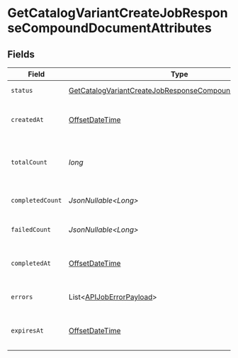 # GetCatalogVariantCreateJobResponseCompoundDocumentAttributes


## Fields

| Field                                                                                                                                           | Type                                                                                                                                            | Required                                                                                                                                        | Description                                                                                                                                     | Example                                                                                                                                         |
| ----------------------------------------------------------------------------------------------------------------------------------------------- | ----------------------------------------------------------------------------------------------------------------------------------------------- | ----------------------------------------------------------------------------------------------------------------------------------------------- | ----------------------------------------------------------------------------------------------------------------------------------------------- | ----------------------------------------------------------------------------------------------------------------------------------------------- |
| `status`                                                                                                                                        | [GetCatalogVariantCreateJobResponseCompoundDocumentStatus](../../models/components/GetCatalogVariantCreateJobResponseCompoundDocumentStatus.md) | :heavy_check_mark:                                                                                                                              | Status of the asynchronous job.                                                                                                                 | processing                                                                                                                                      |
| `createdAt`                                                                                                                                     | [OffsetDateTime](https://docs.oracle.com/javase/8/docs/api/java/time/OffsetDateTime.html)                                                       | :heavy_check_mark:                                                                                                                              | The date and time the job was created in ISO 8601 format (YYYY-MM-DDTHH:MM:SS.mmmmmm).                                                          | 2022-11-08T00:00:00+00:00                                                                                                                       |
| `totalCount`                                                                                                                                    | *long*                                                                                                                                          | :heavy_check_mark:                                                                                                                              | The total number of operations to be processed by the job. See `completed_count` for the job's current progress.                                | 10                                                                                                                                              |
| `completedCount`                                                                                                                                | *JsonNullable\<Long>*                                                                                                                           | :heavy_minus_sign:                                                                                                                              | The total number of operations that have been completed by the job.                                                                             | 9                                                                                                                                               |
| `failedCount`                                                                                                                                   | *JsonNullable\<Long>*                                                                                                                           | :heavy_minus_sign:                                                                                                                              | The total number of operations that have failed as part of the job.                                                                             | 1                                                                                                                                               |
| `completedAt`                                                                                                                                   | [OffsetDateTime](https://docs.oracle.com/javase/8/docs/api/java/time/OffsetDateTime.html)                                                       | :heavy_minus_sign:                                                                                                                              | Date and time the job was completed in ISO 8601 format (YYYY-MM-DDTHH:MM:SS.mmmmmm).                                                            | 2022-11-08T00:00:00+00:00                                                                                                                       |
| `errors`                                                                                                                                        | List\<[APIJobErrorPayload](../../models/components/APIJobErrorPayload.md)>                                                                      | :heavy_minus_sign:                                                                                                                              | Array of errors encountered during the processing of the job.                                                                                   |                                                                                                                                                 |
| `expiresAt`                                                                                                                                     | [OffsetDateTime](https://docs.oracle.com/javase/8/docs/api/java/time/OffsetDateTime.html)                                                       | :heavy_minus_sign:                                                                                                                              | Date and time the job expires in ISO 8601 format (YYYY-MM-DDTHH:MM:SS.mmmmmm).                                                                  | 2022-11-08T00:00:00+00:00                                                                                                                       |